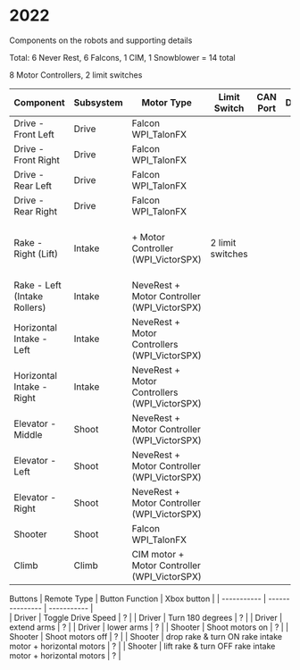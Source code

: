 # 2022

Components on the robots and supporting details

Total:
6 Never Rest, 6 Falcons, 1 CIM, 1 Snowblower = 14 total

8 Motor Controllers, 2 limit switches

| Component | Subsystem | Motor Type | Limit Switch | CAN Port | DIO | PWM | Notes |
| --------- | ---------- | ---------- | ------------ | -------- | ----| --- | ----- |
| Drive - Front Left    | Drive | Falcon WPI_TalonFX 
| Drive - Front Right    | Drive | Falcon WPI_TalonFX 
| Drive - Rear Left    | Drive | Falcon WPI_TalonFX 
| Drive - Rear Right    | Drive | Falcon WPI_TalonFX 
| Rake - Right (Lift) | Intake | <motor> + Motor Controller (WPI_VictorSPX)  | 2 limit switches |||| set to 35% power , NOT 50%
| Rake - Left (Intake Rollers)  | Intake |NeveRest  + Motor Controller (WPI_VictorSPX)
| Horizontal Intake - Left   | Intake |NeveRest  + Motor Controllers (WPI_VictorSPX)
| Horizontal Intake - Right  | Intake |NeveRest  + Motor Controllers (WPI_VictorSPX)
| Elevator - Middle  | Shoot | NeveRest  + Motor Controller (WPI_VictorSPX)
| Elevator - Left | Shoot| NeveRest + Motor Controller (WPI_VictorSPX)
| Elevator - Right | Shoot | NeveRest + Motor Controller (WPI_VictorSPX)
| Shooter  | Shoot | Falcon WPI_TalonFX 
| Climb   | Climb|  CIM motor + Motor Controller (WPI_VictorSPX)

Buttons
| Remote Type | Button Function | Xbox button |
| ----------- | --------------- | ----------- |  
| Driver | Toggle Drive Speed | ? |
| Driver | Turn 180 degrees | ? |
| Driver | extend arms | ? |
| Driver | lower arms | ? |
| Shooter | Shoot motors on | ? |
| Shooter | Shoot motors off | ? |
| Shooter | drop rake & turn ON rake intake motor + horizontal motors | ? |
| Shooter | lift rake & turn OFF rake intake motor + horizontal motors | ? |  
  
  
  
